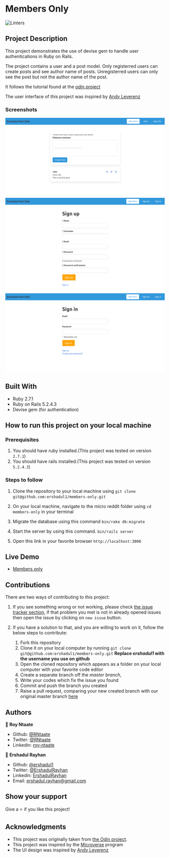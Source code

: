 # Members Only

![Linters](https://github.com/ershadul1/members-only/workflows/Linters/badge.svg)

## Project Description

This project demonstrates the use of devise gem to handle user authentications in Ruby on Rails.

The project contains a user and a post model. Only registerred users can create posts and see author name of posts. Unregisterred users can only see the post but not the author name of the post.

It follows the tutorial found at the [odin project](https://www.theodinproject.com/courses/ruby-on-rails/lessons/authentication)

The user interface of this project was inspired by [Andy Leverenz](https://github.com/justalever/twittter)
### Screenshots

![](screenshots/members_only1.png)
![](screenshots/members_only2.png)
![](screenshots/members_only3.png)



## Built With

- Ruby 2.7.1
- Ruby on Rails 5.2.4.3
- Devise gem (for authentication)
## How to run this project on your local machine

### Prerequisites
1. You should have ruby installed.(This project was tested on version `2.7.1`)
1. You should have rails installed.(This project was tested on version `5.2.4.3`)

   
### Steps to follow
1. Clone the repository to your local machine using `git clone git@github.com:ershadul1/members-only.git`
1. On your local machine, navigate to the micro reddit folder using `cd members-only` in your terminal
1. Migrate the database using this command
`bin/rake db:migrate`
1. Start the server by using this command.
`bin/rails server`

1. Open this link in your favorite browser `http://localhost:3000`


## Live Demo

- [Members only](https://serene-lowlands-31361.herokuapp.com/)

## Contributions

  There are two ways of contributing to this project:

1.  If you see something wrong or not working, please check [the issue tracker section](https://github.com/ershadul1/members-only/issues), if that problem you met is not in already opened issues then open the issue by clicking on `new issue` button.

2.  If you have a solution to that, and you are willing to work on it, follow the below steps to contribute:
    1.  Fork this repository
    1.  Clone it on your local computer by running `git clone git@github.com:ershadul1/members-only.git` __Replace *ershadul1* with the username you use on github__
    1.  Open the cloned repository which appears as a folder on your local computer with your favorite code editor
    1.  Create a separate branch off the *master branch*,
    1.  Write your codes which fix the issue you found
    1.  Commit and push the branch you created
    1.  Raise a pull request, comparing your new created branch with our original master branch [here](https://github.com/ershadul1/members-only)

## Authors

👤 **Roy Ntaate**

- Github: [@RNtaate](https://github.com/RNtaate)
- Twitter: [@RNtaate](https://twitter.com/RNtaate)
- Linkedin: [roy-ntaate](https://linkedin.com/in/roy-ntaate)

👤 **Ershadul Rayhan**

- Github: [@ershadul1](https://github.com/ershadul1)
- Twitter: [@ErshadulRayhan](https://twitter.com/ErshadulRayhan)
- Linkedin: [ErshadulRayhan](https://www.linkedin.com/in/ershadulrayhan)
- Email:  ershadul.rayhan@gmail.com


## Show your support

Give a ⭐️ if you like this project!

## Acknowledgments
- This project was originally taken from [the Odin project](https://www.theodinproject.com/courses/ruby-on-rails/lessons/authentication).
- This project was inspired by the [Microverse](https:www.microverse.org) program
- The UI design was inspired by  [Andy Leverenz](https://github.com/justalever/twittter)
